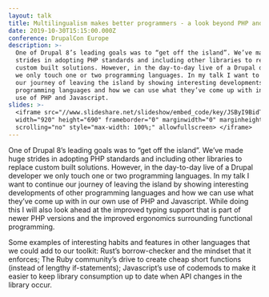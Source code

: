 ```yaml
---
layout: talk
title: Multilingualism makes better programmers - a look beyond PHP and JavaScript
date: 2019-10-30T15:15:00.000Z
conference: DrupalCon Europe
description: >-
  One of Drupal 8’s leading goals was to “get off the island”. We’ve made huge
  strides in adopting PHP standards and including other libraries to replace
  custom built solutions. However, in the day-to-day live of a Drupal developer
  we only touch one or two programming languages. In my talk I want to continue
  our journey of leaving the island by showing interesting developments of other
  programming languages and how we can use what they’ve come up with in our own
  use of PHP and Javascript.
slides: >-
  <iframe src="//www.slideshare.net/slideshow/embed_code/key/JSByI9BidTlYqy"
  width="920" height="690" frameborder="0" marginwidth="0" marginheight="0"  
  scrolling="no" style="max-width: 100%;" allowfullscreen> </iframe>
---
```

One of Drupal 8’s leading goals was to “get off the island”. We’ve made huge strides in adopting PHP standards and including other libraries to replace custom built solutions. However, in the day-to-day live of a Drupal developer we only touch one or two programming languages. In my talk I want to continue our journey of leaving the island by showing interesting developments of other programming languages and how we can use what they’ve come up with in our own use of PHP and Javascript. While doing this I will also look ahead at the improved typing support that is part of newer PHP versions and the improved ergonomics surrounding functional programming.



Some examples of interesting habits and features in other languages that we could add to our toolkit: Rust’s borrow-checker and the mindset that it enforces; The Ruby community’s drive to create cheap short functions (instead of lengthy if-statements); Javascript’s use of codemods to make it easier to keep library consumption up to date when API changes in the library occur.
